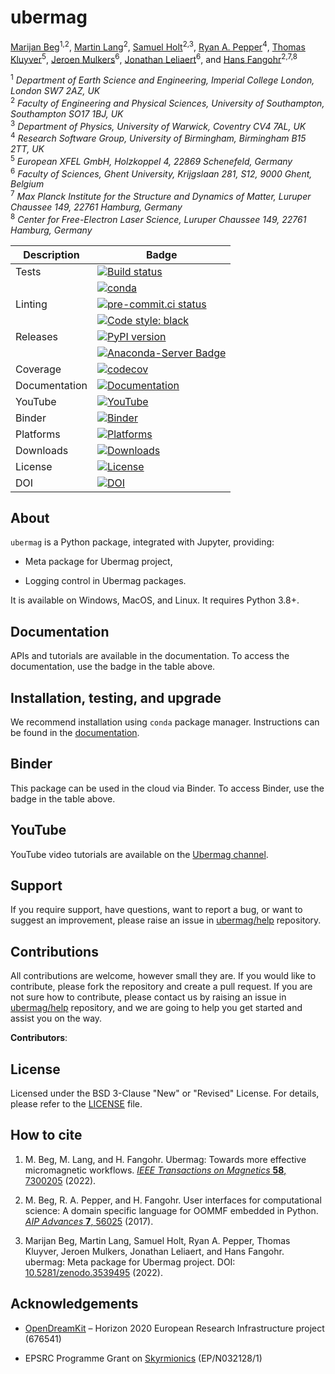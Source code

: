 # ubermag

[Marijan Beg](https://github.com/marijanbeg)<sup>1,2</sup>, [Martin Lang](https://github.com/lang-m)<sup>2</sup>, [Samuel Holt](https://github.com/samjrholt)<sup>2,3</sup>, [Ryan A. Pepper](https://github.com/rpep)<sup>4</sup>, [Thomas Kluyver](https://github.com/takluyver)<sup>5</sup>, [Jeroen Mulkers](https://github.com/JeroenMulkers)<sup>6</sup>, [Jonathan Leliaert](https://github.com/JLeliaert)<sup>6</sup>, and [Hans Fangohr](https://github.com/fangohr)<sup>2,7,8</sup>

<sup>1</sup> *Department of Earth Science and Engineering, Imperial College London, London SW7 2AZ, UK*  
<sup>2</sup> *Faculty of Engineering and Physical Sciences, University of Southampton, Southampton SO17 1BJ, UK*  
<sup>3</sup> *Department of Physics, University of Warwick, Coventry CV4 7AL, UK*  
<sup>4</sup> *Research Software Group, University of Birmingham, Birmingham B15 2TT, UK*  
<sup>5</sup> *European XFEL GmbH, Holzkoppel 4, 22869 Schenefeld, Germany*  
<sup>6</sup> *Faculty of Sciences, Ghent University, Krijgslaan 281, S12, 9000 Ghent, Belgium*  
<sup>7</sup> *Max Planck Institute for the Structure and Dynamics of Matter, Luruper Chaussee 149, 22761 Hamburg, Germany*  
<sup>8</sup> *Center for Free-Electron Laser Science, Luruper Chaussee 149, 22761 Hamburg, Germany*  


| Description | Badge |
| --- | --- |
| Tests | [![Build status](https://github.com/ubermag/ubermag/workflows/workflow/badge.svg)](https://github.com/ubermag/ubermag/actions?query=workflow%3Aworkflow) |
|       | [![conda](https://github.com/ubermag/ubermag/workflows/conda/badge.svg)](https://github.com/ubermag/ubermag/actions?query=workflow%3Aconda) |
| Linting | [![pre-commit.ci status](https://results.pre-commit.ci/badge/github/ubermag/ubermag/master.svg)](https://results.pre-commit.ci/latest/github/ubermag/ubermag/master) |
|         | [![Code style: black](https://img.shields.io/badge/code%20style-black-000000.svg)](https://github.com/psf/black) |
| Releases | [![PyPI version](https://badge.fury.io/py/ubermag.svg)](https://badge.fury.io/py/ubermag) |
|          | [![Anaconda-Server Badge](https://anaconda.org/conda-forge/ubermag/badges/version.svg)](https://anaconda.org/conda-forge/ubermag) |
| Coverage | [![codecov](https://codecov.io/gh/ubermag/ubermag/branch/master/graph/badge.svg?token=hcK4fofmrL)](https://codecov.io/gh/ubermag/ubermag) |
| Documentation | [![Documentation](https://img.shields.io/badge/Docs-ubermag.github.io-blue)](https://ubermag.github.io/documentation/ubermag.html) |
| YouTube | [![YouTube](https://img.shields.io/badge/YouTube-ubermag-blue)](https://www.youtube.com/channel/UC7MSqVQSMFV42R1jAYmKGLg) |
| Binder | [![Binder](https://mybinder.org/badge_logo.svg)](https://mybinder.org/v2/gh/ubermag/ubermag/latest?urlpath=lab/tree/docs) |
| Platforms | [![Platforms](https://anaconda.org/conda-forge/ubermag/badges/platforms.svg)](https://anaconda.org/conda-forge/ubermag) |
| Downloads | [![Downloads](https://anaconda.org/conda-forge/ubermag/badges/downloads.svg)](https://anaconda.org/conda-forge/ubermag) |
| License | [![License](https://img.shields.io/badge/License-BSD%203--Clause-blue.svg)](https://opensource.org/licenses/BSD-3-Clause) |
| DOI | [![DOI](https://zenodo.org/badge/67028400.svg)](https://zenodo.org/badge/latestdoi/67028400) |

## About

`ubermag` is a Python package, integrated with Jupyter, providing:

- Meta package for Ubermag project,

- Logging control in Ubermag packages.


It is available on Windows, MacOS, and Linux. It requires Python 3.8+.

## Documentation

APIs and tutorials are available in the documentation. To access the documentation, use the badge in the table above.

## Installation, testing, and upgrade

We recommend installation using `conda` package manager. Instructions can be found in the [documentation](https://ubermag.github.io/installation.html).

## Binder

This package can be used in the cloud via Binder. To access Binder, use the badge in the table above.

## YouTube

YouTube video tutorials are available on the [Ubermag channel](https://www.youtube.com/channel/UC7MSqVQSMFV42R1jAYmKGLg).

## Support

If you require support, have questions, want to report a bug, or want to suggest an improvement, please raise an issue in [ubermag/help](https://github.com/ubermag/help) repository.

## Contributions

All contributions are welcome, however small they are. If you would like to contribute, please fork the repository and create a pull request. If you are not sure how to contribute, please contact us by raising an issue in [ubermag/help](https://github.com/ubermag/help) repository, and we are going to help you get started and assist you on the way.

**Contributors**:


## License

Licensed under the BSD 3-Clause "New" or "Revised" License. For details, please refer to the [LICENSE](LICENSE) file.

## How to cite

1. M. Beg, M. Lang, and H. Fangohr. Ubermag: Towards more effective micromagnetic workflows. [*IEEE Transactions on Magnetics* **58**, 7300205](https://doi.org/10.1109/TMAG.2021.3078896) (2022).

2. M. Beg, R. A. Pepper, and H. Fangohr. User interfaces for computational science: A domain specific language for OOMMF embedded in Python. [*AIP Advances* **7**, 56025](http://aip.scitation.org/doi/10.1063/1.4977225) (2017).

3. Marijan Beg, Martin Lang, Samuel Holt, Ryan A. Pepper, Thomas Kluyver, Jeroen Mulkers, Jonathan Leliaert, and Hans Fangohr. ubermag: Meta package for Ubermag project. DOI: [10.5281/zenodo.3539495](http://doi.org/10.5281/zenodo.3539495) (2022).

## Acknowledgements

- [OpenDreamKit](http://opendreamkit.org/) – Horizon 2020 European Research Infrastructure project (676541)

- EPSRC Programme Grant on [Skyrmionics](http://www.skyrmions.ac.uk) (EP/N032128/1)
